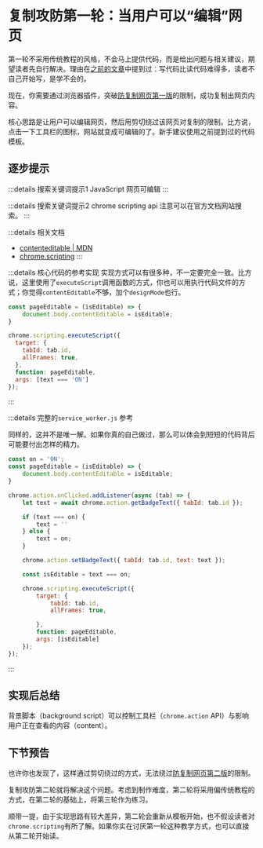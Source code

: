 # 复制攻防第一轮：当用户可以“编辑”网页

第一轮不采用传统教程的风格，不会马上提供代码，而是给出问题与相关建议，期望读者先自行解决。理由在[之前的文章](./template#ReadVsWrite)中提到过：写代码比读代码难得多，读者不自己开始写，是学不会的。

现在，你需要通过浏览器插件，突破[防复制网页第一版](https://www.gantrol.com/software/WE/test/copy/version1)的限制，成功复制出网页内容。

核心思路是让用户可以编辑网页，然后用剪切绕过该网页对复制的限制。比方说，点击一下工具栏的图标，网站就变成可编辑的了。新手建议使用之前提到过的代码模板。

## 逐步提示

:::details 搜索关键词提示1
JavaScript 网页可编辑
:::

:::details 搜索关键词提示2
chrome scripting api
注意可以在官方文档网站搜索。
:::

:::details 相关文档
- [contenteditable | MDN](https://developer.mozilla.org/zh-CN/docs/Web/HTML/Global_attributes/contenteditable)
- [chrome.scripting](https://developer.chrome.google.cn/docs/extensions/reference/api/scripting?hl=zh-cn)
:::

:::details 核心代码的参考实现
实现方式可以有很多种，不一定要完全一致。比方说，这里使用了`executeScript`调用函数的方式，你也可以用执行代码文件的方式；你觉得`contentEditable`不够，加个`designMode`也行。

```js
const pageEditable = (isEditable) => {
    document.body.contentEditable = isEditable;
}

chrome.scripting.executeScript({
  target: {
    tabId: tab.id,
    allFrames: true,
  },
  function: pageEditable,
  args: [text === 'ON']
});
```
:::

:::details 完整的`service_worker.js` 参考

同样的，这并不是唯一解。如果你真的自己做过，那么可以体会到短短的代码背后可能要付出怎样的精力。

```js
const on = 'ON';
const pageEditable = (isEditable) => {
    document.body.contentEditable = isEditable;
}

chrome.action.onClicked.addListener(async (tab) => {
    let text = await chrome.action.getBadgeText({ tabId: tab.id });

    if (text === on) {
        text = ''
    } else {
        text = on;
    }

    chrome.action.setBadgeText({ tabId: tab.id, text: text });

    const isEditable = text === on;

    chrome.scripting.executeScript({
        target: {
            tabId: tab.id,
            allFrames: true,

        },
        function: pageEditable,
        args: [isEditable]
    });
});

```

:::

## 实现后总结

背景脚本（background script）可以控制工具栏（`chrome.action` API）与影响用户正在查看的内容（content）。

[//]: # (TODO: 画个图)

## 下节预告

也许你也发现了，这样通过剪切绕过的方式，无法绕过[防复制网页第二版](https://www.gantrol.com/software/WE/test/copy/version1)的限制。

复制攻防第二轮就将解决这个问题。考虑到制作难度，第二轮将采用偏传统教程的方式，在第二轮的基础上，将第三轮作为练习。

顺带一提，由于实现思路有较大差异，第二轮会重新从模板开始，也不假设读者对`chrome.scripting`有所了解。如果你实在讨厌第一轮这种教学方式，也可以直接从第二轮开始读。

